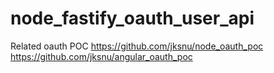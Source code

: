 # node_fastify_oauth_user_api
Related oauth POC
  https://github.com/jksnu/node_oauth_poc
  https://github.com/jksnu/angular_oauth_poc